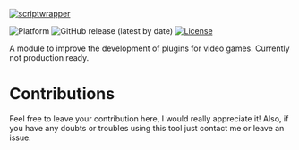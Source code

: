 [![scriptwrapper](https://live.staticflickr.com/65535/50828244006_9abb85ac92_k.jpg)]()

![Platform](https://img.shields.io/badge/platform-win--32%20%7C%20win--64-lightgrey)
![GitHub release (latest by date)](https://img.shields.io/github/v/release/oAGoulart/scriptwrapper?color=green)
[![License](https://img.shields.io/badge/license-MIT-informational.svg)](https://opensource.org/licenses/MIT)

A module to improve the development of plugins for video games. Currently not production ready.

# Contributions

Feel free to leave your contribution here, I would really appreciate it!
Also, if you have any doubts or troubles using this tool just contact me or leave an issue.
